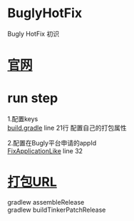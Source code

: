 # BuglyHotFix
Bugly HotFix 初识


# [官网](https://bugly.qq.com/docs/user-guide/instruction-manual-android-hotfix/)

# run step

1.配置keys<br>
[build.gradle](https://github.com/yuanbinbinbin/BuglyHotFix/blob/master/app/build.gradle) line 21行  配置自己的打包属性

2.配置在Bugly平台申请的appId<br>
[FixApplicationLike](https://github.com/yuanbinbinbin/BuglyHotFix/blob/master/app/src/main/java/com/yb/buglyhotfix/application/FixApplicationLike.java) line 32 


# [打包URL](https://bugly.qq.com/docs/user-guide/instruction-manual-android-hotfix-demo/)
gradlew assembleRelease<br>
gradlew buildTinkerPatchRelease
